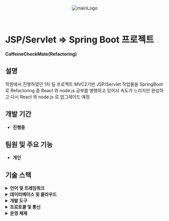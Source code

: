 <br>
<p align="center">
  <img src="https://github.com/user-attachments/assets/951d5ae3-4f4f-41b4-9891-f8980ba26216" alt="mainLogo"/>
</p>
<br>

# JSP/Servlet => Spring Boot 프로젝트

**CaffeineCheckMate(Refactoring)** 

## 설명

학원에서 진행하였던 1차 팀 프로젝트 MVC2기반 JSP/Servlet 작업물을  SpringBoot 로  Refactoring 중 
React 와 node.js 공부를 병행하고 있어서 속도가 느리지만 완성하고 다시 React 와 node.js 로 업그레이드 예정


## 개발 기간

- **진행중**

## 팀원 및 주요 기능

- **개인**

## 기술 스택

<details>
<summary><strong>언어 및 프레임워크</strong></summary>

- **Java** 17
- **JavaScript**
- **CSS**
- **Spring Boot** 3.3.0
- **JPA**
- **Spring Security** 6
- **Thymeleaf** 3.0.4

</details>

<details>
<summary><strong>데이터베이스 및 클라우드</strong></summary>

- **MySQL** 8.0.36
- **Tomcat** 9.0
- 
</details>

<details>
<summary><strong>개발 도구</strong></summary>

- **GitHub**
- **IntelliJ IDEA**
- **Visual Studio Code (VSCode)**

</details>

<details>
<summary><strong>프로토콜 및 통신</strong></summary>

- **WebSocket**

</details>

<details>
<summary><strong>운영 체제</strong></summary>

- **Windows** 11

</details>
